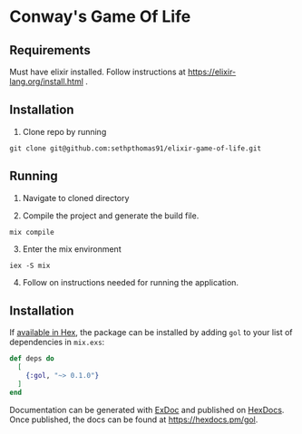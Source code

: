 # Conway's Game Of Life

## Requirements
Must have elixir installed. Follow instructions at https://elixir-lang.org/install.html .

## Installation

1. Clone repo by running 
```
git clone git@github.com:sethpthomas91/elixir-game-of-life.git
```

## Running

1. Navigate to cloned directory

2.  Compile the project and generate the build file.
```
mix compile
```

3. Enter the mix environment
```
iex -S mix
```

4. Follow on instructions needed for running the application.

## Installation

If [available in Hex](https://hex.pm/docs/publish), the package can be installed
by adding `gol` to your list of dependencies in `mix.exs`:

```elixir
def deps do
  [
    {:gol, "~> 0.1.0"}
  ]
end
```

Documentation can be generated with [ExDoc](https://github.com/elixir-lang/ex_doc)
and published on [HexDocs](https://hexdocs.pm). Once published, the docs can
be found at <https://hexdocs.pm/gol>.

